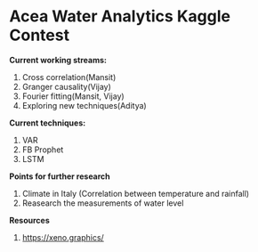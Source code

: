 # Acea Water Analytics Kaggle Contest

**Current working streams:**
1.  Cross correlation(Mansit)
1.  Granger causality(Vijay)
1.  Fourier fitting(Mansit, Vijay)
1.  Exploring new techniques(Aditya)

**Current techniques:**
1.  VAR
1.  FB Prophet
1.  LSTM

**Points for further research**
1. Climate in Italy (Correlation between temperature and rainfall)
1. Reasearch the measurements of water level 

**Resources**
1. https://xeno.graphics/
